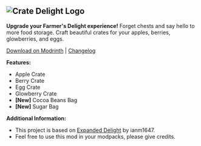![Crate Delight Logo](https://cdn.modrinth.com/data/9rlXSyLg/images/c741ee61d02d1d45dd85222e826e3e6dd787e837.png)
--
**Upgrade your Farmer's Delight experience!** Forget chests and say hello to more food storage. Craft beautiful crates for your apples, berries, glowberries, and eggs.

[Download on Modrinth](https://modrinth.com/mod/crate-delight) | [Changelog](https://github.com/axperty/cratedelight/blob/master/CHANGELOG.md)

**Features:**

- Apple Crate
- Berry Crate
- Egg Crate
- Glowberry Crate
- **[New]** Cocoa Beans Bag
- **[New]** Sugar Bag

**Additional Information:**

- This project is based on [Expanded Delight](https://modrinth.com/mod/expanded-delight) by ianm1647.
- Feel free to use this mod in your modpacks, please give credits.